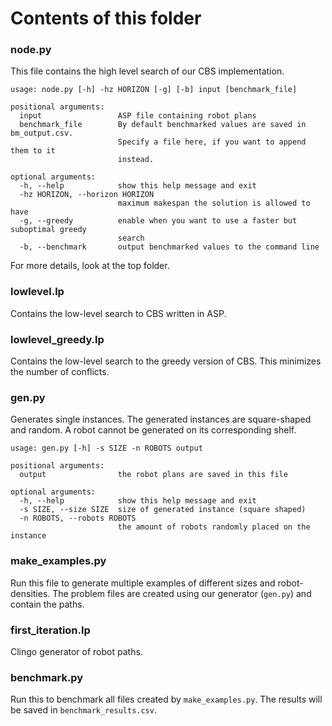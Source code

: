 # Contents of this folder

### node.py
This file contains the high level search of our CBS implementation.
```
usage: node.py [-h] -hz HORIZON [-g] [-b] input [benchmark_file]

positional arguments:
  input                 ASP file containing robot plans
  benchmark_file        By default benchmarked values are saved in bm_output.csv.
                        Specify a file here, if you want to append them to it
                        instead.

optional arguments:
  -h, --help            show this help message and exit
  -hz HORIZON, --horizon HORIZON
                        maximum makespan the solution is allowed to have
  -g, --greedy          enable when you want to use a faster but suboptimal greedy
                        search
  -b, --benchmark       output benchmarked values to the command line

```
For more details, look at the top folder.

### lowlevel.lp
Contains the low-level search to CBS written in ASP.

### lowlevel_greedy.lp
Contains the low-level search to the greedy version of CBS. This minimizes the number of conflicts.

### gen.py
Generates single instances. The generated instances are square-shaped and random. A robot cannot be generated on its corresponding shelf.
```
usage: gen.py [-h] -s SIZE -n ROBOTS output

positional arguments:
  output                the robot plans are saved in this file

optional arguments:
  -h, --help            show this help message and exit
  -s SIZE, --size SIZE  size of generated instance (square shaped)
  -n ROBOTS, --robots ROBOTS
                        the amount of robots randomly placed on the instance
```

### make_examples.py
Run this file to generate multiple examples of different sizes and robot-densities. The problem files are created using our generator (`gen.py`) and contain the paths. 

### first_iteration.lp
Clingo generator of robot paths.

### benchmark.py
Run this to benchmark all files created by `make_examples.py`. The results will be saved in `benchmark_results.csv`.
